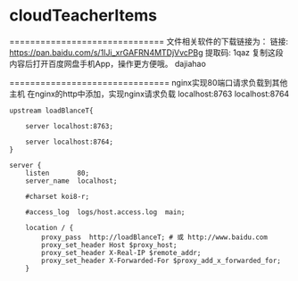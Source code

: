 # cloudTeacherItems
==============================
文件相关软件的下载链接为：
链接: https://pan.baidu.com/s/1IJi_xrGAFRN4MTDjVvcPBg 提取码: 1qaz 复制这段内容后打开百度网盘手机App，操作更方便哦。
dajiahao 

===============================
nginx实现80端口请求负载到其他主机
在nginx的http中添加，实现nginx请求负载 localhost:8763 localhost:8764

	upstream loadBlanceT{
		
		server localhost:8763;
		
		server localhost:8764;
	}

    server {
        listen       80;
        server_name  localhost;

        #charset koi8-r;

        #access_log  logs/host.access.log  main;
		
		location / {
			proxy_pass  http://loadBlanceT; # 或 http://www.baidu.com
			proxy_set_header Host $proxy_host;
			proxy_set_header X-Real-IP $remote_addr;
			proxy_set_header X-Forwarded-For $proxy_add_x_forwarded_for;
		}


